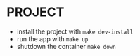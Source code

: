 
# PROJECT

- install the project with `make dev-install`
- run the app with `make up`
- shutdown the container `make down`
